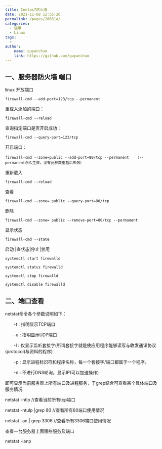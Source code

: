 ```yaml
---
title: Centos7防火墙
date: 2021-11-08 12:56:26
permalink: /pages/28681a/
categories:
  - 运维
  - Linux
tags:
  - 
author:
    name: quyanchun
    link: https://github.com/quyanchun
---
```


## 一、服务器防火墙 端口

linux 开放端口

```
firewall-cmd --add-port=123/tcp --permanent
```

重载入添加的端口：

```
firewall-cmd --reload
```

查询指定端口是否开启成功：

```
firewall-cmd --query-port=123/tcp
```

开启端口：

```
firewall-cmd --zone=public --add-port=80/tcp --permanent   （--permanent永久生效，没有此参数重启后失效）
```

重新载入

```
firewall-cmd --reload
```

查看

```
firewall-cmd --zone= public --query-port=80/tcp
```

删除

```
firewall-cmd --zone= public --remove-port=80/tcp --permanent
```

显示状态

```
firewall-cmd --state
```

启动 |查状态|停止|禁用

```
systemctl start firewalld 
```

```
systemctl status firewalld  
```

```
systemctl stop firewalld 
```

```
systemctl disable firewalld 
```



## 二、端口查看

netstat命令各个参数说明如下：

　　-t : 指明显示TCP端口

　　-u : 指明显示UDP端口

　　-l : 仅显示监听套接字(所谓套接字就是使应用程序能够读写与收发通讯协议(protocol)与资料的程序)

　　-p : 显示进程标识符和程序名称，每一个套接字/端口都属于一个程序。

　　-n : 不进行DNS轮询，显示IP(可以加速操作)

即可显示当前服务器上所有端口及进程服务，于grep结合可查看某个具体端口及服务情况

netstat -ntlp  //查看当前所有tcp端口

netstat -ntulp |grep 80  //查看所有80端口使用情况

netstat -an | grep 3306  //查看所有3306端口使用情况

查看一台服务器上面哪些服务及端口

netstat -lanp
